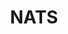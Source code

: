 ---
title: NATS
categories:
  - message-broker
docs:
  - id: nodejs
    url: https://node.testcontainers.org/modules/nats/
    example: |
      ```javascript
      const container = await new NatsContainer().start();
      ```
description: |
  NATS is an open-source messaging system that enables applications to securely communicate across any combination of cloud vendors, on-premise, edge, web and mobile, and devices.
---